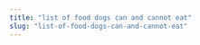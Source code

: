 ```yaml
---
title: "list of food dogs can and cannot eat"
slug: "list-of-food-dogs-can-and-cannot-eat"
---
```


